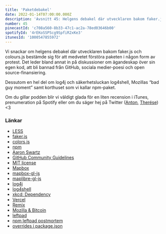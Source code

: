 ```yaml
---
title: 'Paketdebakel'
date: 2022-01-14T07:00:00.000Z
description: 'Avsnitt 45: Helgens debakel där utvecklaren bakom faker.js och colours.js bestämde sig för att medvetet förstöra paketen i någon form av protest.'
number: 45
pinecastId: 'c708a560-8b33-47c1-ac2a-78ed03646b00'
spotifyId: '4rEKoSSPScg9SpfiR2xKe3'
itunesId: '1000547855972'
---
```


Vi snackar om helgens debakel där utvecklaren bakom faker.js och colours.js bestämde sig för att medvetet förstöra paketen i någon form av protest. Det leder bland annat in på diskussioner om ägandeskap över sin egen kod, att bli bannad från GitHub, sociala medier-poesi och open source-finansiering.

Dessutom en hel del om log4j och säkerhetsluckan log4shell, Mozillas “bad guy moment” samt korthuset som vi kallar npm-paket.

Om du gillar podden blir vi väldigt glada för en liten recension i iTunes, prenumeration på Spotify eller om du säger hej på Twitter ([Anton](https://twitter.com/Awnton), [Therése](https://twitter.com/tkomstadius)) <3

### Länkar

- [LESS](https://lesscss.org)
- [faker.js](https://github.com/marak/Faker.js/)
- [colors.js](https://github.com/Marak/colors.js)
- [npm](https://www.npmjs.com)
- [Aaron Swartz](https://sv.wikipedia.org/wiki/Aaron_Swartz)
- [GitHub Community Guidelines](https://docs.github.com/en/github/site-policy/github-community-guidelines#active-malware-or-exploits)
- [MIT license](https://opensource.org/licenses/MIT)
- [Mapbox](https://www.mapbox.com)
- [mapbox-gl-js](https://github.com/mapbox/mapbox-gl-js)
- [maplibre-gl-js](https://github.com/maplibre/maplibre-gl-js)
- [log4j](https://logging.apache.org/log4j/2.x/)
- [log4shell](https://en.wikipedia.org/wiki/Log4Shell)
- [xkcd: Dependency](https://xkcd.com/2347/)
- [Vercel](https://vercel.com)
- [Remix](https://remix.run)
- [Mozilla & Bitcoin](https://www.theverge.com/2022/1/6/22870787/mozilla-pauses-crypto-donations-backlash-jwz)
- [leftpad](https://qz.com/646467/how-one-programmer-broke-the-internet-by-deleting-a-tiny-piece-of-code/)
- [npm leftpad postmortem](https://blog.npmjs.org/post/141577284765/kik-left-pad-and-npm.html)
- [overrides i package.json](https://docs.npmjs.com/cli/v8/configuring-npm/package-json#overrides)
